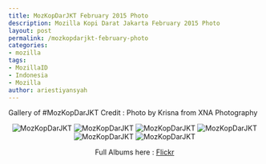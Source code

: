 ```yaml
---
title: MozKopDarJKT February 2015 Photo
description: Mozilla Kopi Darat Jakarta February 2015 Photo
layout: post
permalink: /mozkopdarjkt-february-photo
categories:
- mozilla
tags:
- MozillaID
- Indonesia
- Mozilla
author: ariestiyansyah
---
```


Gallery of #MozKopDarJKT
Credit : Photo by Krisna from XNA Photography

<center>

![MozKopDarJKT](http://oonlab.com/images/mozkopdar/kopdar1.png)
![MozKopDarJKT](http://oonlab.com/images/mozkopdar/kopdar2.png)
![MozKopDarJKT](http://oonlab.com/images/mozkopdar/kopdar3.png)
![MozKopDarJKT](http://oonlab.com/images/mozkopdar/kopdar4.png)
![MozKopDarJKT](http://oonlab.com/images/mozkopdar/kopdar5.png)
![MozKopDarJKT](http://oonlab.com/images/mozkopdar/kopdar6.png)

Full Albums here : [Flickr](https://www.flickr.com/photos/yofiesetiawan/sets/72157648718074554/)
 </center>

